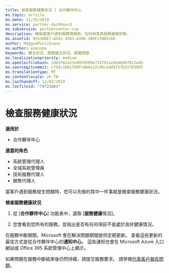 ```yaml
---
title: 檢查服務健康狀況 | 合作夥伴中心
ms.topic: article
ms.date: 11/25/2019
ms.service: partner-dashboard
ms.subservice: partnercenter-csp
description: 瞭解當客戶遇到服務問題時，如何檢查其服務健康狀態。
ms.assetid: 05536BE7-A581-45D3-A390-2B9F139B5C6D
author: MaggiePucciEvans
ms.author: evansma
Keywords: 健全狀況，服務健全狀況，服務問題
ms.localizationpriority: medium
ms.openlocfilehash: 2d43782a53e09f6589e735792a2de46987822a4b
ms.sourcegitcommit: c793c1b61f50fc0b0a12c95cedd9f57b31703093
ms.translationtype: MT
ms.contentlocale: zh-TW
ms.lasthandoff: 12/03/2019
ms.locfileid: "74721663"
---
```

# <a name="check-service-health"></a>檢查服務健康狀況

**適用於**

- 合作夥伴中心

**適當的角色**

- 系統管理代理人
- 全域系統管理員
- 技術服務代理人
- 銷售代理人

當客戶遇到服務發生問題時，您可以先做的其中一件事就是檢查服務健康狀況。

**檢查服務健康狀況**

1.  從 [**合作夥伴中心**] 功能表中，選取 [**服務健康**情況]。 

2.  您會看到您所有的服務，並指出是否有任何項目不是處於良好健康情況。 

在服務中斷期間，Microsoft 會在解決問題期間提供定期更新。 查看這些更新的最佳方式是從合作夥伴中心的**通知中心**。 這些通知也會在 Microsoft Azure 入口網站或 Office 395 系統管理中心上顯示。

如果問題在服務中斷結束後仍然持續，請提交服務要求。 請參閱[代表客戶報告問題](report-problems-on-behalf-of-a-customer.md)。

 

 



